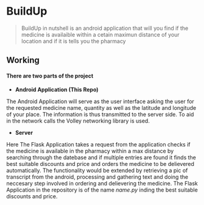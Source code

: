 # BuildUp

> BuildUp in nutshell is an android application that will you find if the medicine is availaible within a cetain maximun distance of your location and if it is tells you the pharmacy 

## Working

#### There are two parts of the project

* **Android Application (This Repo)**

The Android Application will serve as the user interface asking the user for the requested medicine name, quantity as well as the latitude and longitude of your place. The information is thus transmitted to the server side. To aid in the network calls the Volley networking library is used.

* **Server**

Here The Flask Application takes a request from the application checks if the medicine is available in the pharmacy within a max distance by searching through the datebase and if multiple entries are found it finds the best suitable discounts and price and orders the medicine to be delievered automatically. The functionality would be extended by retrieving a pic of transcript from the android, processing and gathering text and doing the neccesary step involved in ordering and delievering the medicine. The Flask Application in the repository is of the name *name.py*
inding the best suitable discounts and price. 
